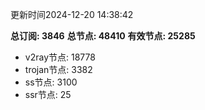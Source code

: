 更新时间2024-12-20 14:38:42

**总订阅: 3846**
**总节点: 48410**
**有效节点: 25285**
- v2ray节点: 18778
- trojan节点: 3382
- ss节点: 3100
- ssr节点: 25
